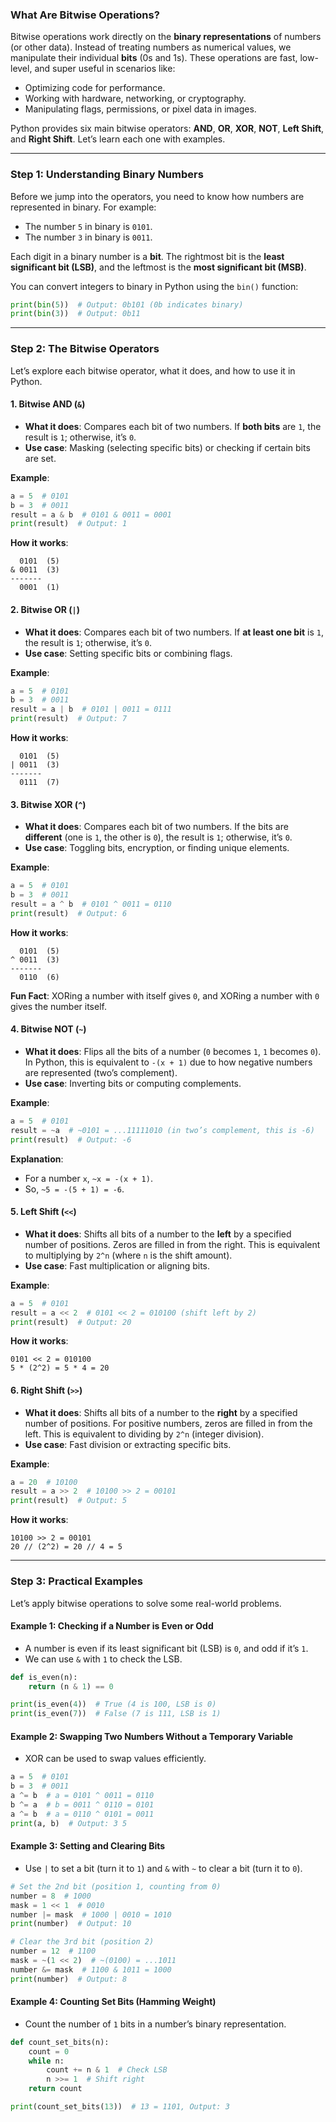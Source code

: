### What Are Bitwise Operations?

Bitwise operations work directly on the **binary representations** of numbers (or other data). Instead of treating numbers as numerical values, we manipulate their individual **bits** (0s and 1s). These operations are fast, low-level, and super useful in scenarios like:

- Optimizing code for performance.
- Working with hardware, networking, or cryptography.
- Manipulating flags, permissions, or pixel data in images.

Python provides six main bitwise operators: **AND**, **OR**, **XOR**, **NOT**, **Left Shift**, and **Right Shift**. Let’s learn each one with examples.

---

### Step 1: Understanding Binary Numbers

Before we jump into the operators, you need to know how numbers are represented in binary. For example:

- The number `5` in binary is `0101`.
- The number `3` in binary is `0011`.

Each digit in a binary number is a **bit**. The rightmost bit is the **least significant bit (LSB)**, and the leftmost is the **most significant bit (MSB)**.

You can convert integers to binary in Python using the `bin()` function:

```python
print(bin(5))  # Output: 0b101 (0b indicates binary)
print(bin(3))  # Output: 0b11
```

---

### Step 2: The Bitwise Operators

Let’s explore each bitwise operator, what it does, and how to use it in Python.

#### 1. Bitwise AND (`&`)
- **What it does**: Compares each bit of two numbers. If **both bits** are `1`, the result is `1`; otherwise, it’s `0`.
- **Use case**: Masking (selecting specific bits) or checking if certain bits are set.

**Example**:
```python
a = 5  # 0101
b = 3  # 0011
result = a & b  # 0101 & 0011 = 0001
print(result)  # Output: 1
```

**How it works**:
```
  0101  (5)
& 0011  (3)
-------
  0001  (1)
```

#### 2. Bitwise OR (`|`)
- **What it does**: Compares each bit of two numbers. If **at least one bit** is `1`, the result is `1`; otherwise, it’s `0`.
- **Use case**: Setting specific bits or combining flags.

**Example**:
```python
a = 5  # 0101
b = 3  # 0011
result = a | b  # 0101 | 0011 = 0111
print(result)  # Output: 7
```

**How it works**:
```
  0101  (5)
| 0011  (3)
-------
  0111  (7)
```

#### 3. Bitwise XOR (`^`)
- **What it does**: Compares each bit of two numbers. If the bits are **different** (one is `1`, the other is `0`), the result is `1`; otherwise, it’s `0`.
- **Use case**: Toggling bits, encryption, or finding unique elements.

**Example**:
```python
a = 5  # 0101
b = 3  # 0011
result = a ^ b  # 0101 ^ 0011 = 0110
print(result)  # Output: 6
```

**How it works**:
```
  0101  (5)
^ 0011  (3)
-------
  0110  (6)
```

**Fun Fact**: XORing a number with itself gives `0`, and XORing a number with `0` gives the number itself.

#### 4. Bitwise NOT (`~`)
- **What it does**: Flips all the bits of a number (`0` becomes `1`, `1` becomes `0`). In Python, this is equivalent to `-(x + 1)` due to how negative numbers are represented (two’s complement).
- **Use case**: Inverting bits or computing complements.

**Example**:
```python
a = 5  # 0101
result = ~a  # ~0101 = ...11111010 (in two’s complement, this is -6)
print(result)  # Output: -6
```

**Explanation**:
- For a number `x`, `~x = -(x + 1)`.
- So, `~5 = -(5 + 1) = -6`.

#### 5. Left Shift (`<<`)
- **What it does**: Shifts all bits of a number to the **left** by a specified number of positions. Zeros are filled in from the right. This is equivalent to multiplying by `2^n` (where `n` is the shift amount).
- **Use case**: Fast multiplication or aligning bits.

**Example**:
```python
a = 5  # 0101
result = a << 2  # 0101 << 2 = 010100 (shift left by 2)
print(result)  # Output: 20
```

**How it works**:
```
0101 << 2 = 010100
5 * (2^2) = 5 * 4 = 20
```

#### 6. Right Shift (`>>`)
- **What it does**: Shifts all bits of a number to the **right** by a specified number of positions. For positive numbers, zeros are filled in from the left. This is equivalent to dividing by `2^n` (integer division).
- **Use case**: Fast division or extracting specific bits.

**Example**:
```python
a = 20  # 10100
result = a >> 2  # 10100 >> 2 = 00101
print(result)  # Output: 5
```

**How it works**:
```
10100 >> 2 = 00101
20 // (2^2) = 20 // 4 = 5
```

---

### Step 3: Practical Examples

Let’s apply bitwise operations to solve some real-world problems.

#### Example 1: Checking if a Number is Even or Odd
- A number is even if its least significant bit (LSB) is `0`, and odd if it’s `1`.
- We can use `&` with `1` to check the LSB.

```python
def is_even(n):
    return (n & 1) == 0

print(is_even(4))  # True (4 is 100, LSB is 0)
print(is_even(7))  # False (7 is 111, LSB is 1)
```

#### Example 2: Swapping Two Numbers Without a Temporary Variable
- XOR can be used to swap values efficiently.

```python
a = 5  # 0101
b = 3  # 0011
a ^= b  # a = 0101 ^ 0011 = 0110
b ^= a  # b = 0011 ^ 0110 = 0101
a ^= b  # a = 0110 ^ 0101 = 0011
print(a, b)  # Output: 3 5
```

#### Example 3: Setting and Clearing Bits
- Use `|` to set a bit (turn it to `1`) and `&` with `~` to clear a bit (turn it to `0`).

```python
# Set the 2nd bit (position 1, counting from 0)
number = 8  # 1000
mask = 1 << 1  # 0010
number |= mask  # 1000 | 0010 = 1010
print(number)  # Output: 10

# Clear the 3rd bit (position 2)
number = 12  # 1100
mask = ~(1 << 2)  # ~(0100) = ...1011
number &= mask  # 1100 & 1011 = 1000
print(number)  # Output: 8
```

#### Example 4: Counting Set Bits (Hamming Weight)
- Count the number of `1` bits in a number’s binary representation.

```python
def count_set_bits(n):
    count = 0
    while n:
        count += n & 1  # Check LSB
        n >>= 1  # Shift right
    return count

print(count_set_bits(13))  # 13 = 1101, Output: 3
```